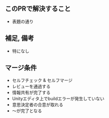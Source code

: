 
## このPRで解決すること

<!--
ここに、このPRで解決する内容を書いてください

主に `このPRで出来るようになったこと` を書く

必要があれば、対応するissueのリンクなどを貼るのもありです。

特に説明文を記載するほどでもないような
PRのタイトル読めばわかる明確なPRの場合は、
`表題の通り` でも構いません。
-->

- 表題の通り

## 補足, 備考

<!--
任意で記入してください。

主に `このPRではまだ出来ないことを書く` を書く

何もなければ、「特になし」または、この項目ごと削除でokです
-->

- 特になし

## マージ条件

<!--
このPRがマージ可能となる条件を、以下から適宜選んでください
(以下に当てはまるものがない場合は適宜追記してください)
-->

- セルフチェック & セルフマージ
- レビューを通過する
- 情報共有が完了する
- Unityエディタ上でbuildエラーが発生していない
- 意思決定者の合意が取れる
- 〜が完了となる

